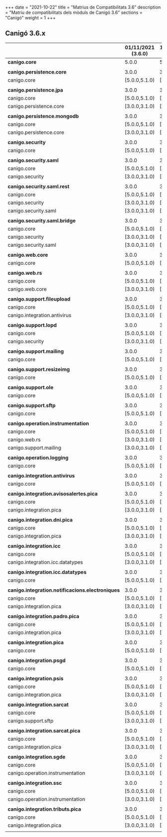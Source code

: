 +++
date        = "2021-10-22"
title       = "Matrius de Compatibilitats 3.6"
description = "Matriu de compatibilitats dels mòduls de Canigó 3.6"
sections    = "Canigó"
weight      = 1
+++

## Canigó 3.6.x

|                                                   		| 01/11/2021 (3.6.0)	| 13/12/2021 (3.6.1)	|
|---------------------------------------------------		|------------------		|------------------		|
| **canigo.core**                                   		| 5.0.0         			| 5.0.1         			|
|                                                   		|               			|               			|
| **canigo.persistence.core**                        		| 3.0.0          			| 3.0.1          			|
| canigo.core                                       		| [5.0.0,5.1.0)  			| [5.0.0,5.1.0)  			|
|                                                   		|               			|               			|
| **canigo.persistence.jpa**                         		| 3.0.0         			| 3.0.1         			|
| canigo.core                                       		| [5.0.0,5.1.0)  			| [5.0.0,5.1.0)  			|
| canigo.persistence.core                           		| [3.0.0,3.1.0)  			| [3.0.0,3.1.0)  			|
|                                                   		|               			|               			|
| **canigo.persistence.mongodb**                     		| 3.0.0          			| 3.0.1          			|
| canigo.core                                       		| [5.0.0,5.1.0)  			| [5.0.0,5.1.0)  			|
| canigo.persistence.core                           		| [3.0.0,3.1.0)  			| [3.0.0,3.1.0)  			|
|                                                   		|               			|               			|
| **canigo.security**                                		| 3.0.0         			| 3.0.1         			|
| canigo.core                                       		| [5.0.0,5.1.0)  			| [5.0.0,5.1.0)  			|
|                                                   		|               			|               			|
| **canigo.security.saml**                           		| 3.0.0         			| 3.0.1         			|
| canigo.core                                       		| [5.0.0,5.1.0)  			| [5.0.0,5.1.0)  			|
| canigo.security                                   		| [3.0.0,3.1.0) 			| [3.0.0,3.1.0) 			|
|                                                   		|               			|               			|
| **canigo.security.saml.rest**                      		| 3.0.0          			| 3.0.1          			|
| canigo.core                                       		| [5.0.0,5.1.0)  			| [5.0.0,5.1.0)  			|
| canigo.security                                   		| [3.0.0,3.1.0) 			| [3.0.0,3.1.0) 			|
| canigo.security.saml                               		| [3.0.0,3.1.0) 			| [3.0.0,3.1.0) 			|
|                                                   		|               			|               			|
| **canigo.security.saml.bridge**                    		| 3.0.0          			| 3.0.1          			|
| canigo.core                                       		| [5.0.0,5.1.0)  			| [5.0.0,5.1.0)  			|
| canigo.security                                   		| [3.0.0,3.1.0) 			| [3.0.0,3.1.0) 			|
| canigo.security.saml                               		| [3.0.0,3.1.0) 			| [3.0.0,3.1.0) 			|
|                                                   		|               			|               			|
| **canigo.web.core**                                		| 3.0.0         			| 3.0.1         			|
| canigo.core                                       		| [5.0.0,5.1.0)  			| [5.0.0,5.1.0)  			|
|                                                   		|               			|               			|
| **canigo.web.rs**                                  		| 3.0.0         			| 3.0.1         			|
| canigo.core                                       		| [5.0.0,5.1.0)  			| [5.0.0,5.1.0)  			|
| canigo.web.core                                   		| [3.0.0,3.1.0) 			| [3.0.0,3.1.0) 			|
|                                                   		|               			|               			|
| **canigo.support.fileupload**                      		| 3.0.0         			| 3.0.1         			|
| canigo.core                                       		| [5.0.0,5.1.0)  			| [5.0.0,5.1.0)  			|
| canigo.integration.antivirus                      		| [3.0.0,3.1.0) 			| [3.0.0,3.1.0) 			|
|                                                   		|               			|               			|
| **canigo.support.lopd**                            		| 3.0.0         			| 3.0.1         			|
| canigo.core                                       		| [5.0.0,5.1.0)  			| [5.0.0,5.1.0)  			|
| canigo.security                                   		| [3.0.0,3.1.0) 			| [3.0.0,3.1.0) 			|
|                                                   		|               			|               			|
| **canigo.support.mailing**                         		| 3.0.0         			| 3.0.1         			|
| canigo.core                                       		| [5.0.0,5.1.0)  			| [5.0.0,5.1.0)  			|
|                                                   		|               			|               			|
| **canigo.support.resizeimg**                         	| 3.0.0         			| 3.0.1         			|
| canigo.core                                       		| [5.0.0,5.1.0)  			| [5.0.0,5.1.0)  			|
|                                                   		|               			|               			|
| **canigo.support.ole**                             		| 3.0.0         			| 3.0.1         			|
| canigo.core                                       		| [5.0.0,5.1.0)  			| [5.0.0,5.1.0)  			|
|                                                   		|               			|               			|
| **canigo.support.sftp**                            		| 3.0.0         			| 3.0.1         			|
| canigo.core                                       		| [5.0.0,5.1.0)  			| [5.0.0,5.1.0)  			|
|                                                   		|               			|               			|
| **canigo.operation.instrumentation**               		| 3.0.0         			| 3.0.1         			|
| canigo.core                                       		| [5.0.0,5.1.0)  			| [5.0.0,5.1.0)  			|
| canigo.web.rs                                   			| [3.0.0,3.1.0) 			| [3.0.0,3.1.0) 			|
| canigo.support.mailing                           			| [3.0.0,3.1.0) 			| [3.0.0,3.1.0) 			|
|                                                   		|               			|               			|
| **canigo.operation.logging**                       		| 3.0.0         			| 3.0.1         			|
| canigo.core                                       		| [5.0.0,5.1.0)  			| [5.0.0,5.1.0)  			|
|                                                   		|               			|               			|
| **canigo.integration.antivirus**                   		| 3.0.0         			| 3.0.1         			|
| canigo.core                                       		| [5.0.0,5.1.0)  			| [5.0.0,5.1.0)  			|
|                                                   		|               			|               			|
| **canigo.integration.avisosalertes.pica**          		| 3.0.0         			| 3.0.1         			|
| canigo.core                                       		| [5.0.0,5.1.0)  			| [5.0.0,5.1.0)  			|
| canigo.integration.pica                           		| [3.0.0,3.1.0) 			| [3.0.0,3.1.0) 			|
|                                                   		|               			|               			|
| **canigo.integration.dni.pica**                    		| 3.0.0         			| 3.0.1         			|
| canigo.core                                       		| [5.0.0,5.1.0)  			| [5.0.0,5.1.0)  			|
| canigo.integration.pica                           		| [3.0.0,3.1.0) 			| [3.0.0,3.1.0) 			|
|                                                   		|               			|               			|
| **canigo.integration.icc**                         		| 3.0.0         			| 3.0.1         			|
| canigo.core                                       		| [5.0.0,5.1.0)  			| [5.0.0,5.1.0)  			|
| canigo.integration.icc.datatypes                  		| [3.0.0,3.1.0)  			| [3.0.0,3.1.0)  			|
|                                                   		|               			|               			|
| **canigo.integration.icc.datatypes**               		| 3.0.0         			| 3.0.1         			|
| canigo.core                                       		| [5.0.0,5.1.0)  			| [5.0.0,5.1.0)  			|
|                                                   		|               			|               			|
| **canigo.integration.notificacions.electroniques** 		| 3.0.0         			| 3.0.1         			|
| canigo.core                                       		| [5.0.0,5.1.0)  			| [5.0.0,5.1.0)  			|
| canigo.integration.pica                           		| [3.0.0,3.1.0) 			| [3.0.0,3.1.0) 			|
|                                                   		|               			|               			|
| **canigo.integration.padro.pica**                  		| 3.0.0         			| 3.0.1         			|
| canigo.core                                       		| [5.0.0,5.1.0)  			| [5.0.0,5.1.0)  			|
| canigo.integration.pica                           		| [3.0.0,3.1.0) 			| [3.0.0,3.1.0) 			|
|                                                   		|               			|               			|
| **canigo.integration.pica**                        		| 3.0.0         			| 3.0.1         			|
| canigo.core                                       		| [5.0.0,5.1.0)  			| [5.0.0,5.1.0)  			|
|                                                   		|               			|               			|
| **canigo.integration.psgd**                        		| 3.0.0         			| 3.0.1         			|
| canigo.core                                       		| [5.0.0,5.1.0)  			| [5.0.0,5.1.0)  			|
|                                                   		|               			|               			|
| **canigo.integration.psis**                        		| 3.0.0         			| 3.0.1         			|
| canigo.core                                       		| [5.0.0,5.1.0)  			| [5.0.0,5.1.0)  			|
| canigo.integration.pica                           		| [3.0.0,3.1.0) 			| [3.0.0,3.1.0) 			|
|                                                   		|               			|               			|
| **canigo.integration.sarcat**                      		| 3.0.0         			| 3.0.1         			|
| canigo.core                                       		| [5.0.0,5.1.0)  			| [5.0.0,5.1.0)  			|
| canigo.support.sftp                               		| [3.0.0,3.1.0) 			| [3.0.0,3.1.0) 			|
|                                                   		|               			|               			|
| **canigo.integration.sarcat.pica**                 		| 3.0.0         			| 3.0.1         			|
| canigo.core                                       		| [5.0.0,5.1.0)  			| [5.0.0,5.1.0)  			|
| canigo.integration.pica                           		| [3.0.0,3.1.0) 			| [3.0.0,3.1.0) 			|
|                                                   		|               			|               			|
| **canigo.integration.sgde**                        		| 3.0.0         			| 3.0.1         			|
| canigo.core                                       		| [5.0.0,5.1.0)  			| [5.0.0,5.1.0)  			|
| canigo.operation.instrumentation                  		| [3.0.0,3.1.0) 			| [3.0.0,3.1.0) 			|
|                                                   		|               			|               			|
| **canigo.integration.ssc**                         		| 3.0.0         			| 3.0.1         			|
| canigo.core                                       		| [5.0.0,5.1.0)  			| [5.0.0,5.1.0)  			|
| canigo.operation.instrumentation                  		| [3.0.0,3.1.0) 			| [3.0.0,3.1.0) 			|
|                                                   		|               			|               			|
| **canigo.integration.tributs.pica**                		| 3.0.0         			| 3.0.1         			|
| canigo.core                                       		| [5.0.0,5.1.0)  			| [5.0.0,5.1.0)  			|
| canigo.integration.pica                           		| [3.0.0,3.1.0) 			| [3.0.0,3.1.0) 			|
|                                                   		|               			|               			|
